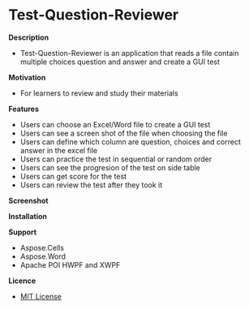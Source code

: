 # Test-Question-Reviewer

**Description**
- Test-Question-Reviewer is an application that reads a file contain multiple choices question and answer and create a GUI test

**Motivation**
- For learners to review and study their materials

**Features**
- Users can choose an Excel/Word file to create a GUI test
- Users can see a screen shot of the file when choosing the file
- Users can define which column are question, choices and correct answer in the excel file 
- Users can practice the test in sequential or random order
- Users can see the progresion of the test on side table
- Users can get score for the test
- Users can review the test after they took it

**Screenshot**

**Installation**

**Support**
- Aspose.Cells
- Aspose.Word
- Apache POI HWPF and XWPF

**Licence**
- [MIT License](LICENSE)
